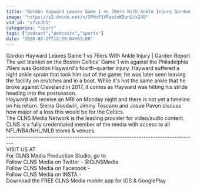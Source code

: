 ```yaml
---
title: "Gordon Hayward Leaves Game 1 vs 76ers With Ankle Injury Garden Report"
image: "https://s2.dmcdn.net/v/SPMnP1VFzetmK5unQ/x240"
vid_id: "x7vn3h5"
categories: "sport"
tags: ["podcast","podcasts","sports"]
date: "2020-08-27T12:39:04+03:00"
---
```

Gordon Hayward Leaves Game 1 vs 76ers With Ankle Injury | Garden Report  <br>The wet blanket on the Boston Celtics' Game 1 win against the Philadelphia 76ers was Gordon Hayward's fourth-quarter injury. Hayward suffered a right ankle sprain that took him out of the game; he was later seen leaving the facility on crutches and in a boot. While it's not the same ankle that he broke against Cleveland in 2017, it comes as Hayward was hitting his stride heading into the postseason.  <br>Hayward will receive an MRI on Monday night and there is not yet a timeline on his return. Sierra Goodwill, Jimmy Toscano and Josue Pavon discuss how major of a loss this would be for the Celtics.  <br>The CLNS Media Network is the leading provider for video/audio content. CLNS is a fully credentialed member of the media with access to all NFL/NBA/NHL/MLB teams &amp; venues.  <br>---------------------------------------------------------------------------------  <br>VISIT US AT   <br>For CLNS Media Production Studio, go to   <br>Follow CLNS Media on Twitter - @CLNSMedia  <br>Follow CLNS Media on Facebook -   <br>Follow CLNS Media on INSTA -   <br>Download the FREE CLNS Media mobile app for iOS &amp; GooglePlay
